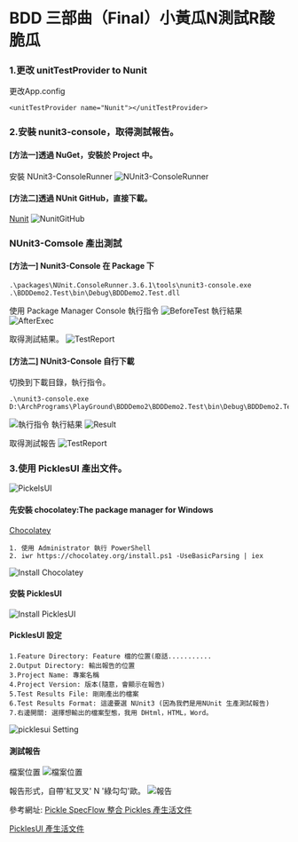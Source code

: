BDD 三部曲（Final）小黃瓜N測試R酸脆瓜
===
### 1.更改 unitTestProvider to Nunit
更改App.config
```
<unitTestProvider name="Nunit"></unitTestProvider>
```


### 2.安裝 nunit3-console，取得測試報告。
#### [方法一]透過 NuGet，安裝於 Project 中。
安裝 NUnit3-ConsoleRunner
![NUnit3-ConsoleRunner](https://i.imgur.com/XVNFi0p.png)


#### [方法二]透過 NUnit GitHub，直接下載。
[Nunit](https://github.com/nunit/nunit-console/releases)
![NunitGitHub](https://i.imgur.com/aUiy3rC.png)


### NUnit3-Comsole 產出測試
#### [方法一] Nunit3-Console 在 Package 下
```
.\packages\NUnit.ConsoleRunner.3.6.1\tools\nunit3-console.exe .\BDDDemo2.Test\bin\Debug\BDDDemo2.Test.dll
```
使用 Package Manager Console 執行指令
![BeforeTest](https://i.imgur.com/Oht2vq5.png)
執行結果
![AfterExec](https://i.imgur.com/WHVjgUW.png)

取得測試結果。
![TestReport](https://i.imgur.com/NeKkcmr.png)


#### [方法二] NUnit3-Console 自行下載
切換到下載目錄，執行指令。
```
.\nunit3-console.exe D:\ArchPrograms\PlayGround\BDDDemo2\BDDDemo2.Test\bin\Debug\BDDDemo2.Test.dll
```
![執行指令](https://i.imgur.com/PcBrvEP.png)
執行結果
![Result](https://i.imgur.com/6k3BC6A.png)


取得測試報告
![TestReport](https://i.imgur.com/AaXrpMn.png)



### 3.使用 PicklesUI 產出文件。
![PickelsUI](https://i.imgur.com/CLwOUQg.png)

#### 先安裝 chocolatey:The package manager for Windows
[Chocolatey](https://chocolatey.org/install)

```
1. 使用 Administrator 執行 PowerShell
2. iwr https://chocolatey.org/install.ps1 -UseBasicParsing | iex
```
![Install Chocolatey](https://i.imgur.com/MHO2PgS.png)

#### 安裝 PicklesUI
![Install PicklesUI](https://i.imgur.com/bzULUL3.png)

#### PicklesUI 設定
    1.Feature Directory: Feature 檔的位置(廢話...........
    2.Output Directory: 輸出報告的位置
    3.Project Name: 專案名稱
    4.Project Version: 版本(隨意，會顯示在報告)
    5.Test Results File: 剛剛產出的檔案
    6.Test Results Format: 這邊要選 NUnit3 (因為我們是用NUnit 生產測試報告)
    7.右邊開關: 選擇想輸出的檔案型態，我用 DHtml，HTML，Word。

![picklesui Setting](https://i.imgur.com/TsIpMYK.png)


#### 測試報告

檔案位置
![檔案位置](https://i.imgur.com/M40vENj.png)

報告形式，自帶'紅叉叉' N '綠勾勾'歐。
![報告](https://i.imgur.com/0VrdjXe.png)




參考網址:
[Pickle SpecFlow 整合 Pickles 產生活文件](https://dotblogs.com.tw/yc421206/2016/04/25/specflow_pickles_live_document)

[PicklesUI 產生活文件](https://www.youtube.com/watch?v=UkoS-KpDi2w)

